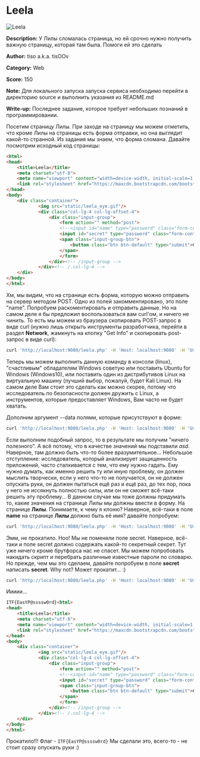 # Leela

![Leela](https://trello-attachments.s3.amazonaws.com/57e50abe9d8488ae13f33d8c/5a0412e6a4eddc571ebadc30/0f82f6beffbbd5433aa4c9f9341c6302/Futurama-Leela.jpg)

**Description:** У Лилы сломалась страница, но ей срочно нужно получить важную страницу, которая там была. Помоги ей это сделать

**Author:** tiso a.k.a. tisOOv

**Category:** Web

**Score:** 150

**Note:** Для локального запуска запуска сервиса необходимо перейти в директорию source и выполнить указания из README.md

**Write-up:** Последнее задание, которое требует небольших познаний в программировании.


Посетим страницу Лилы. При заходе на страницу мы можем отметить, что кроме Лилы на страницы есть форма отправки, но она выглядит какой-то странной. Из задания мы знаем, что форма сломана. Давайте посмотрим исходный код страницы:

```html
<html>
<head>
    <title>Leela</title>
    <meta charset="utf-8">
    <meta name="viewport" content="width=device-width, initial-scale=1, shrink-to-fit=no">
    <link rel="stylesheet" href="https://maxcdn.bootstrapcdn.com/bootstrap/4.0.0-beta.2/css/bootstrap.min.css" integrity="sha384-PsH8R72JQ3SOdhVi3uxftmaW6Vc51MKb0q5P2rRUpPvrszuE4W1povHYgTpBfshb" crossorigin="anonymous">
</head>
<body>
    <div class="container">
            <img src="static/leela_eye.gif"/>
            <div class="col-lg-4 col-lg-offset-4">
                <div class="input-group">
                    <form action="" method="post">
                    <!--<input id="name" type="password" class="form-control" />  -->
                    <input id="secret" type="password" class="form-control" /> 
                    <span class="input-group-btn">
                        <button class="btn btn-default" type="submit">Get info!</button>
                    </span>
                    </form>
                </div><!-- /input-group -->
            </div><!-- /.col-lg-4 -->
    </div>
</body>
</html>

```

Хм, мы видим, что на странице есть форма, которую можно отправить на сервер методом POST. Одно из полей закомментировано, это поле "name". Попробуем раскоментировать и отправить данные. Но на самом деле я бы предложил воспользоваться вам curl'ом, и ничего не чинить. То есть мы можем из браузера скопировать POST-запрос в виде curl (нужно лишь открыть инструменты разработчика, перейти в раздел **Network**, жамкнуть на кпопку "Get Info" и скопировать post-запрос в виде curl):

```bash
curl 'http://localhost:9080/leela.php' -H 'Host: localhost:9080' -H 'User-Agent: Mozilla/5.0 (X11; Linux x86_64; rv:57.0) Gecko/20100101 Firefox/57.0' -H 'Accept: text/html,application/xhtml+xml,application/xml;q=0.9,*/*;q=0.8' -H 'Accept-Language: en-US,en;q=0.5' --compressed -H 'Referer: http://localhost:9080/leela.php' -H 'Content-Type: application/x-www-form-urlencoded' -H 'Cookie: Pycharm-1b24b76c=6fb7d582-0b5f-4cfc-9367-6dc6035dfbce; fry_flag=SVRGe0ZSWVNASURIRUxMTExMT09PT09PfQo%3D' -H 'Connection: keep-alive' -H 'Upgrade-Insecure-Requests: 1' --data ''
```

Теперь мы можем выполнить данную команду в консоли (linux), "счастливым" обладателям Windows советую или поставить Ubuntu for Windows (Windows10), или поставить один из дистрибутивов Linux на виртуальную машину (лучший выбор, пожалуй, будет Kali Linux). На самом деле Вам стоит это сделать как можно скорее, потому что исследователь по безопасности должен дружить с Linux, а инструментов, которые предоставляет Windows, Вам часто не будет хватать.

Дополним аргумент --data полями, которые присутствуют в форме:

```bash
curl 'http://localhost:9080/leela.php' -H 'Host: localhost:9080' -H 'User-Agent: Mozilla/5.0 (X11; Linux x86_64; rv:57.0) Gecko/20100101 Firefox/57.0' -H 'Accept: text/html,application/xhtml+xml,application/xml;q=0.9,*/*;q=0.8' -H 'Accept-Language: en-US,en;q=0.5' --compressed -H 'Referer: http://localhost:9080/leela.php' -H 'Content-Type: application/x-www-form-urlencoded' -H 'Cookie: Pycharm-1b24b76c=6fb7d582-0b5f-4cfc-9367-6dc6035dfbce; fry_flag=SVRGe0ZSWVNASURIRUxMTExMT09PT09PfQo%3D' -H 'Connection: keep-alive' -H 'Upgrade-Insecure-Requests: 1' --data 'name=asd&secret=asd'
```

Если выполним подобный запрос, то в результате мы получим "ничего полезного". А всё потому, что в качестве значений мы подставили *asd*. Наверное, там должно быть что-то более вразумительное... Небольшое отступление: исследователь, который анализирует защищенность приложений, часто сталкивается с тем, что ему нужно гадать. Ему нужно думать, как именно решить ту или иную проблему, он должен мыслить творчески, если у него что-то не получается, он не должен опускать руки, он должен пытаться ещё раз и ещё раз, до тех пор, пока у него не иссякнуть полностью силы, или он не сможет всё-таки решить эту проблему... В данном случае мы тоже должны придумать то, какие значения на странице Лилы мы должны ввести в форму. На странице **Лилы**. Понимаете, к чему я клоню? Наверное, всё-таки в поле **name** на странице **Лилы** должно быть её имя? давайте попробуем:


```bash
curl 'http://localhost:9080/leela.php' -H 'Host: localhost:9080' -H 'User-Agent: Mozilla/5.0 (X11; Linux x86_64; rv:57.0) Gecko/20100101 Firefox/57.0' -H 'Accept: text/html,application/xhtml+xml,application/xml;q=0.9,*/*;q=0.8' -H 'Accept-Language: en-US,en;q=0.5' --compressed -H 'Referer: http://localhost:9080/leela.php' -H 'Content-Type: application/x-www-form-urlencoded' -H 'Cookie: Pycharm-1b24b76c=6fb7d582-0b5f-4cfc-9367-6dc6035dfbce; fry_flag=SVRGe0ZSWVNASURIRUxMTExMT09PT09PfQo%3D' -H 'Connection: keep-alive' -H 'Upgrade-Insecure-Requests: 1' --data 'name=Leela&secret=asd'
```

Эмм, не прокатило. Ноо! Мы не поменяли поле secret. Наверное, всё-таки и поле secret должно содержать какой-то секретный секрет. Тут уже ничего кроме брутфорса нас не спасет. Мы можем попробовать накидать скрипт и перебрать различные известные пароли по словарю. Но прежде, чем мы это сделаем, давайте попробуем в поле **secret** написать **secret**. Why not? Может прокатит... :)

```bash
curl 'http://localhost:9080/leela.php' -H 'Host: localhost:9080' -H 'User-Agent: Mozilla/5.0 (X11; Linux x86_64; rv:57.0) Gecko/20100101 Firefox/57.0' -H 'Accept: text/html,application/xhtml+xml,application/xml;q=0.9,*/*;q=0.8' -H 'Accept-Language: en-US,en;q=0.5' --compressed -H 'Referer: http://localhost:9080/leela.php' -H 'Content-Type: application/x-www-form-urlencoded' -H 'Cookie: Pycharm-1b24b76c=6fb7d582-0b5f-4cfc-9367-6dc6035dfbce; fry_flag=SVRGe0ZSWVNASURIRUxMTExMT09PT09PfQo%3D' -H 'Connection: keep-alive' -H 'Upgrade-Insecure-Requests: 1' --data 'name=Leela&secret=secret'
```

Иииии...

```html
ITF{EasYP@ssssw0rd}<html>
<head>
    <title>Leela</title>
    <meta charset="utf-8">
    <meta name="viewport" content="width=device-width, initial-scale=1, shrink-to-fit=no">
    <link rel="stylesheet" href="https://maxcdn.bootstrapcdn.com/bootstrap/4.0.0-beta.2/css/bootstrap.min.css" integrity="sha384-PsH8R72JQ3SOdhVi3uxftmaW6Vc51MKb0q5P2rRUpPvrszuE4W1povHYgTpBfshb" crossorigin="anonymous">
</head>
<body>
    <div class="container">
            <img src="static/leela_eye.gif"/>
            <div class="col-lg-4 col-lg-offset-4">
                <div class="input-group">
                    <form action="" method="post">
                    <!--<input id="name" type="password" class="form-control" />  -->
                    <input id="secret" type="password" class="form-control" /> 
                    <span class="input-group-btn">
                        <button class="btn btn-default" type="submit">Get info!</button>
                    </span>
                    </form>
                </div><!-- /input-group -->
            </div><!-- /.col-lg-4 -->
    </div>
</body>
</html>

```

Прокатило!!! Флаг - ```ITF{EasYP@ssssw0rd}``` Мы сделали это, всего-то - не стоит сразу опускать руки :)
